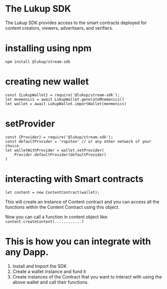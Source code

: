 # The Lukup SDK
The Lukup SDK provides access to the smart contracts deployed for content creators, viewers, advertisers, and verifiers.

# installing using npm
```npm install @lukup/stream-sdk```

# creating new wallet
```
const {LukupWallet} = require('@lukup/stream-sdk');
let mnemonics = await LukupWallet.generateMnemonics()
let wallet = await LukupWallet.importWallet(menmonics)
```
# setProvider
```
const {Provider} = require('@lukup/stream-sdk');
const defaultProvider = 'ropsten' // or any other network of your choice.
let walletWithProvider = wallet.setProvider(
    Provider.defaultProvider(defaultProvider)
)
```
# interacting with Smart contracts
```let content = new ContentContract(wallet);```

This will create an instance of Content contract and you can access all the functions within the Content Contract using this object.

Now you can call a function in content object like:
```content.createContent(............)``` 


# This is how you can integrate with any Dapp.
1. Install and Import the SDK
2. Create a wallet instance and fund it
3. Create instances of the Contract that you want to interact with using the above wallet and call their functions.